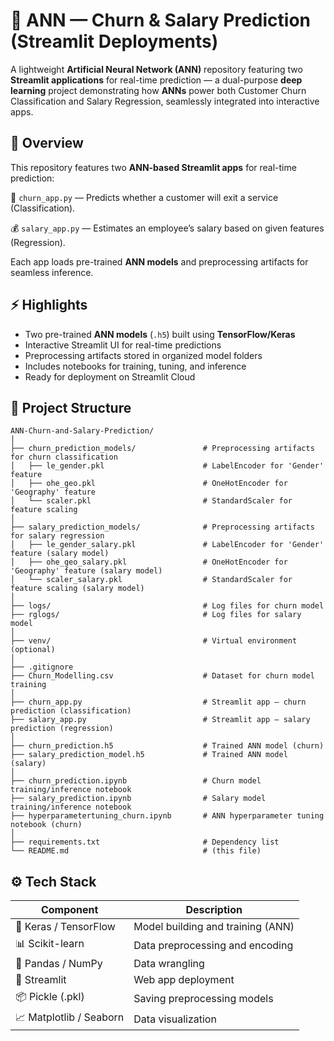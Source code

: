 # 🧠 ANN — Churn & Salary Prediction (Streamlit Deployments)
A lightweight **Artificial Neural Network (ANN)** repository featuring two **Streamlit applications** for real-time prediction — a dual-purpose **deep learning** project demonstrating how **ANNs** power both Customer Churn Classification and Salary Regression, seamlessly integrated into interactive apps.

## 🚀 Overview
This repository features two **ANN-based Streamlit apps** for real-time prediction:

🎯 `churn_app.py` — Predicts whether a customer will exit a service (Classification).

💰 `salary_app.py` — Estimates an employee’s salary based on given features (Regression).

Each app loads pre-trained **ANN models** and preprocessing artifacts for seamless inference.

## ⚡ Highlights
* Two pre-trained **ANN models** (`.h5`) built using **TensorFlow/Keras**
* Interactive Streamlit UI for real-time predictions
* Preprocessing artifacts stored in organized model folders
* Includes notebooks for training, tuning, and inference
* Ready for deployment on Streamlit Cloud

## 🧩 Project Structure
```
ANN-Churn-and-Salary-Prediction/
│
├── churn_prediction_models/               # Preprocessing artifacts for churn classification
│   ├── le_gender.pkl                      # LabelEncoder for 'Gender' feature
│   ├── ohe_geo.pkl                        # OneHotEncoder for 'Geography' feature
│   └── scaler.pkl                         # StandardScaler for feature scaling
│
├── salary_prediction_models/              # Preprocessing artifacts for salary regression
│   ├── le_gender_salary.pkl               # LabelEncoder for 'Gender' feature (salary model)
│   ├── ohe_geo_salary.pkl                 # OneHotEncoder for 'Geography' feature (salary model)
│   └── scaler_salary.pkl                  # StandardScaler for feature scaling (salary model)
│
├── logs/                                  # Log files for churn model
├── rglogs/                                # Log files for salary model
│
├── venv/                                  # Virtual environment (optional)
│
├── .gitignore
├── Churn_Modelling.csv                    # Dataset for churn model training
│
├── churn_app.py                           # Streamlit app — churn prediction (classification)
├── salary_app.py                          # Streamlit app — salary prediction (regression)
│
├── churn_prediction.h5                    # Trained ANN model (churn)
├── salary_prediction_model.h5             # Trained ANN model (salary)
│
├── churn_prediction.ipynb                 # Churn model training/inference notebook
├── salary_prediction.ipynb                # Salary model training/inference notebook
├── hyperparametertuning_churn.ipynb       # ANN hyperparameter tuning notebook (churn)
│
├── requirements.txt                       # Dependency list
└── README.md                              # (this file)
```

## ⚙️ Tech Stack

| Component | Description |
|-----------|------------|
| 🧠 Keras / TensorFlow | Model building and training (ANN) |
| 📊 Scikit-learn | Data preprocessing and encoding |
| 🥣 Pandas / NumPy | Data wrangling |
| 🎨 Streamlit | Web app deployment |
| 📦 Pickle (.pkl) | Saving preprocessing models |
| 📈 Matplotlib / Seaborn | Data visualization |








